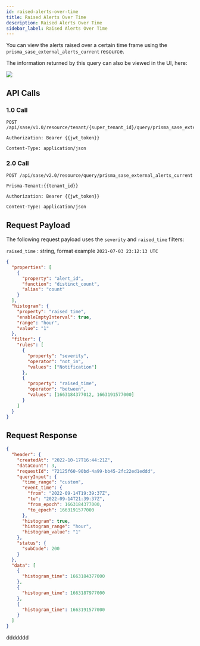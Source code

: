 ```yaml
---
id: raised-alerts-over-time
title: Raised Alerts Over Time
description: Raised Alerts Over Time
sidebar_label: Raised Alerts Over Time
---
```


You can view the alerts raised over a certain time frame using the `prisma_sase_external_alerts_current` resource.

The information returned by this query can also be viewed in the UI, here:

![](/access/img/Alerts_cleared_open_raised_over_time.png)

## API Calls

### 1.0 Call

    POST /api/sase/v1.0/resource/tenant/{super_tenant_id}/query/prisma_sase_external_alerts_current

    Authorization: Bearer {{jwt_token}}

    Content-Type: application/json

### 2.0 Call

    POST /api/sase/v2.0/resource/query/prisma_sase_external_alerts_current

    Prisma-Tenant:{{tenant_id}}

    Authorization: Bearer {{jwt_token}}

    Content-Type: application/json

## Request Payload

The following request payload uses the `severity` and `raised_time` filters:

`raised_time` : string, format example `2021-07-03 23:12:13 UTC`

```json
{
  "properties": [
    {
      "property": "alert_id",
      "function": "distinct_count",
      "alias": "count"
    }
  ],
  "histogram": {
    "property": "raised_time",
    "enableEmptyInterval": true,
    "range": "hour",
    "value": "1"
  },
  "filter": {
    "rules": [
      {
        "property": "severity",
        "operator": "not_in",
        "values": ["Notification"]
      },
      {
        "property": "raised_time",
        "operator": "between",
        "values": [1663184377012, 1663191577000]
      }
    ]
  }
}
```

## Request Response

```json
{
  "header": {
    "createdAt": "2022-10-17T16:44:21Z",
    "dataCount": 3,
    "requestId": "72125f60-90bd-4a99-bb45-2fc22ed1eddd",
    "queryInput": {
      "time_range": "custom",
      "event_time": {
        "from": "2022-09-14T19:39:37Z",
        "to": "2022-09-14T21:39:37Z",
        "from_epoch": 1663184377000,
        "to_epoch": 1663191577000
      },
      "histogram": true,
      "histogram_range": "hour",
      "histogram_value": "1"
    },
    "status": {
      "subCode": 200
    }
  },
  "data": [
    {
      "histogram_time": 1663184377000
    },
    {
      "histogram_time": 1663187977000
    },
    {
      "histogram_time": 1663191577000
    }
  ]
}
```

ddddddd
